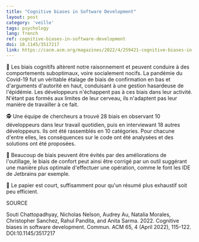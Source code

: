 ```yaml
---
title: "Cognitive biases in Software Development"
layout: post
category: 'veille'
tags: psychology
lang: french
ref: cognitive-biases-in-software-development
doi: 10.1145/3517217
link: https://cacm.acm.org/magazines/2022/4/259421-cognitive-biases-in-software-development/fulltext
---
```


🧠 Les biais cognitifs altèrent notre raisonnement et peuvent conduire à des comportements suboptimaux, voire socialement nocifs. La pandémie du Covid-19 fut un véritable étalage de biais de confirmation en bas et d'arguments d'autorité en haut, conduisant à une gestion hasardeuse de l'épidémie. Les développeurs n'échappent pas à ces biais dans leur activité. N'étant pas formés aux limites de leur cerveau, ils n'adaptent pas leur manière de travailler à ce fait.

🕵️ Une équipe de chercheurs a trouvé 28 biais en observant 10 développeurs dans leur travail quotidien, puis en interviewant 18 autres développeurs. Ils ont été rassemblés en 10 catégories. Pour chacune d'entre elles, les conséquences sur le code ont été analysées et des solutions ont été proposées.

🔧 Beaucoup de biais peuvent être évités par des améliorations de l'outillage, le biais de confort peut ainsi être corrigé par un outil suggérant une manière plus optimale d'effectuer une opération, comme le font les IDE de Jetbrains par exemple.

🤏 Le papier est court, suffisamment pour qu'un résumé plus exhaustif soit peu efficient.

SOURCE

Souti Chattopadhyay, Nicholas Nelson, Audrey Au, Natalia Morales, Christopher Sanchez, Rahul Pandita, and Anita Sarma. 2022. Cognitive biases in software development. Commun. ACM 65, 4 (April 2022), 115–122.  DOI:10.1145/3517217